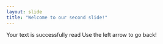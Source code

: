 ```yaml
---
layout: slide
title: "Welcome to our second slide!"
---
```

Your text is successfully read
Use the left arrow to go back!
